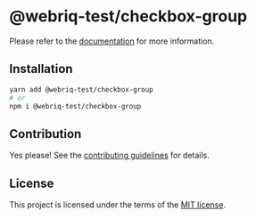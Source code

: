 # @webriq-test/checkbox-group

Please refer to the [documentation](https://stackshift-ui.webriq.com/docs/components/checkbox-group) for more information.

## Installation

```sh
yarn add @webriq-test/checkbox-group
# or
npm i @webriq-test/checkbox-group
```

## Contribution

Yes please! See the
[contributing guidelines](https://github.com/stackshift-ui/components/master/CONTRIBUTING.md)
for details.

## License

This project is licensed under the terms of the
[MIT license](https://github.com/stackshift-ui/components/master/LICENSE).
